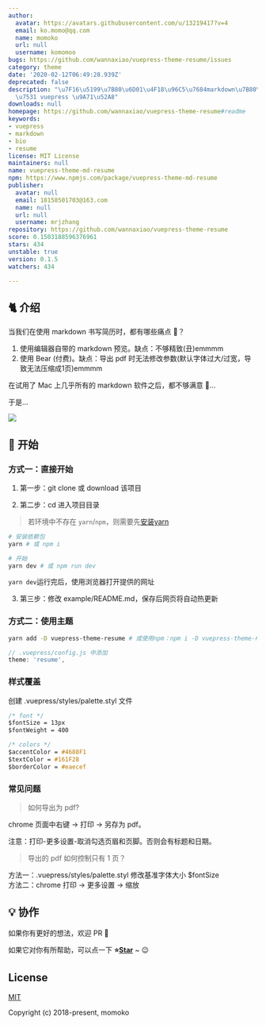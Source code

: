 ```yaml
---
author:
  avatar: https://avatars.githubusercontent.com/u/13219417?v=4
  email: ko.momo@qq.com
  name: momoko
  url: null
  username: komomoo
bugs: https://github.com/wannaxiao/vuepress-theme-resume/issues
category: theme
date: '2020-02-12T06:49:28.939Z'
deprecated: false
description: "\u7F16\u5199\u7B80\u6D01\u4F18\u96C5\u7684markdown\u7B80\u5386\uFF0C\
  \u7531 vuepress \u9A71\u52A8"
downloads: null
homepage: https://github.com/wannaxiao/vuepress-theme-resume#readme
keywords:
- vuepress
- markdown
- bio
- resume
license: MIT License
maintainers: null
name: vuepress-theme-md-resume
npm: https://www.npmjs.com/package/vuepress-theme-md-resume
publisher:
  avatar: null
  email: 18158501703@163.com
  name: null
  url: null
  username: mrjzhang
repository: https://github.com/wannaxiao/vuepress-theme-resume
score: 0.1503188596376961
stars: 434
unstable: true
version: 0.1.5
watchers: 434

---
```


## 🐈 介绍

当我们在使用 markdown 书写简历时，都有哪些痛点 🤒？

1.  使用编辑器自带的 markdown 预览。缺点：不够精致(丑)emmmm
2.  使用 Bear (付费)。缺点：导出 pdf 时无法修改参数(默认字体过大/过宽，导致无法压缩成1页)emmmm

在试用了 Mac 上几乎所有的 markdown 软件之后，都不够满意 🤕...

于是...

![](imgs/eg.jpg)

## 🚀 开始

### 方式一：直接开始

1.  第一步：git clone 或 download 该项目

2.  第二步：cd 进入项目目录

> 若环境中不存在 `yarn`/`npm`，则需要先[安装yarn](https://yarnpkg.com/zh-Hans/docs/install)

```bash
# 安装依赖包
yarn # 或 npm i

# 开始
yarn dev # 或 npm run dev
```

`yarn dev`运行完后，使用浏览器打开提供的网址

3.  第三步：修改 example/README.md，保存后网页将自动热更新

### 方式二：使用主题

```bash
yarn add -D vuepress-theme-resume # 或使用npm：npm i -D vuepress-theme-resume
```

```js
// .vuepress/config.js 中添加
theme: 'resume',
```

### 样式覆盖

创建 .vuepress/styles/palette.styl 文件

```css
/* font */
$fontSize = 13px
$fontWeight = 400

/* colors */
$accentColor = #4688F1
$textColor = #161F28
$borderColor = #eaecef
```

### 常见问题

> 如何导出为 pdf?

chrome 页面中右键 -> 打印 -> 另存为 pdf。

注意：打印-更多设置-取消勾选页眉和页脚。否则会有标题和日期。

> 导出的 pdf 如何控制只有 1 页？

方法一：.vuepress/styles/palette.styl 修改基准字体大小 $fontSize <br>
方法二：chrome 打印 -> 更多设置 -> 缩放

## 💡 协作

如果你有更好的想法，欢迎 PR 👏

如果它对你有所帮助，可以点一下 <b>⭐️<a href="#">Star</a></b> ~ 😉

## License

[MIT](http://opensource.org/licenses/MIT)

Copyright (c) 2018-present, momoko

